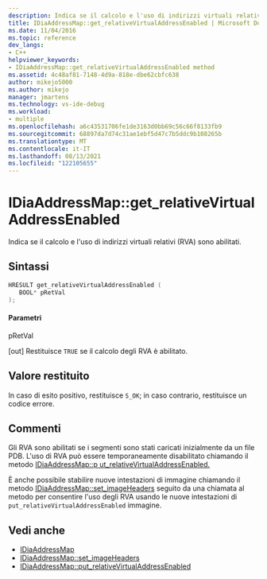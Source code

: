 ```yaml
---
description: Indica se il calcolo e l'uso di indirizzi virtuali relativi (RVA) sono abilitati.
title: IDiaAddressMap::get_relativeVirtualAddressEnabled | Microsoft Docs
ms.date: 11/04/2016
ms.topic: reference
dev_langs:
- C++
helpviewer_keywords:
- IDiaAddressMap::get_relativeVirtualAddressEnabled method
ms.assetid: 4c48af81-7148-4d9a-818e-dbe62cbfc638
author: mikejo5000
ms.author: mikejo
manager: jmartens
ms.technology: vs-ide-debug
ms.workload:
- multiple
ms.openlocfilehash: a6c43531706fe1de3163d0bb69c56c66f8133fb9
ms.sourcegitcommit: 68897da7d74c31ae1ebf5d47c7b5ddc9b108265b
ms.translationtype: MT
ms.contentlocale: it-IT
ms.lasthandoff: 08/13/2021
ms.locfileid: "122105655"
---
```

# <a name="idiaaddressmapget_relativevirtualaddressenabled"></a>IDiaAddressMap::get_relativeVirtualAddressEnabled
Indica se il calcolo e l'uso di indirizzi virtuali relativi (RVA) sono abilitati.

## <a name="syntax"></a>Sintassi

```C++
HRESULT get_relativeVirtualAddressEnabled ( 
   BOOL* pRetVal
);
```

#### <a name="parameters"></a>Parametri
 pRetVal

[out] Restituisce `TRUE` se il calcolo degli RVA è abilitato.

## <a name="return-value"></a>Valore restituito
 In caso di esito positivo, restituisce `S_OK`; in caso contrario, restituisce un codice errore.

## <a name="remarks"></a>Commenti
 Gli RVA sono abilitati se i segmenti sono stati caricati inizialmente da un file PDB. L'uso di RVA può essere temporaneamente disabilitato chiamando il metodo [IDiaAddressMap::p ut_relativeVirtualAddressEnabled.](../../debugger/debug-interface-access/idiaaddressmap-put-relativevirtualaddressenabled.md)

 È anche possibile stabilire nuove intestazioni di immagine chiamando il metodo [IDiaAddressMap::set_imageHeaders](../../debugger/debug-interface-access/idiaaddressmap-set-imageheaders.md) seguito da una chiamata al metodo per consentire l'uso degli RVA usando le nuove intestazioni di `put_relativeVirtualAddressEnabled` immagine.

## <a name="see-also"></a>Vedi anche
- [IDiaAddressMap](../../debugger/debug-interface-access/idiaaddressmap.md)
- [IDiaAddressMap::set_imageHeaders](../../debugger/debug-interface-access/idiaaddressmap-set-imageheaders.md)
- [IDiaAddressMap::put_relativeVirtualAddressEnabled](../../debugger/debug-interface-access/idiaaddressmap-put-relativevirtualaddressenabled.md)
